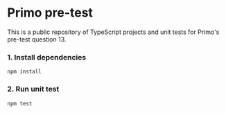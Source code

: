 # Primo pre-test
This is a public repository of TypeScript projects and unit tests for Primo's pre-test question 13.
### 1. Install dependencies
```
npm install
```
### 2. Run unit test
```
npm test
```
